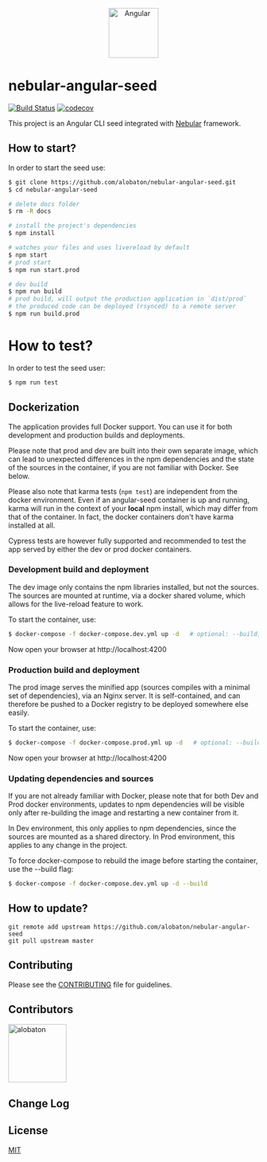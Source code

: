 <p align="center">  
  <img src="https://github.com/alobaton/nebular-angular-seed/blob/master/docs/img/angular.png" width="100" title="Angular">
</p>

# nebular-angular-seed

[![Build Status](https://travis-ci.org/alobaton/nebular-angular-seed.svg?branch=master)](https://travis-ci.org/alobaton/nebular-angular-seed)
[![codecov](https://codecov.io/gh/alobaton/nebular-angular-seed/branch/master/graph/badge.svg)](https://codecov.io/gh/alobaton/nebular-angular-seed)

This project is an Angular CLI seed integrated with [Nebular](https://github.com/akveo/nebular) framework.

## How to start?

In order to start the seed use:

```bash
$ git clone https://github.com/alobaton/nebular-angular-seed.git
$ cd nebular-angular-seed

# delete docs folder
$ rm -R docs

# install the project's dependencies
$ npm install

# watches your files and uses livereload by default
$ npm start
# prod start
$ npm run start.prod

# dev build
$ npm run build
# prod build, will output the production application in `dist/prod`
# the produced code can be deployed (rsynced) to a remote server
$ npm run build.prod
```

# How to test?

In order to test the seed user:
```bash
$ npm run test
```

## Dockerization

The application provides full Docker support. You can use it for both development and production builds and deployments.

Please note that prod and dev are built into their own separate image, which can lead to unexpected differences in the
npm dependencies and the state of the sources in the container, if you are not familiar with Docker. See below.

Please also note that karma tests (`npm test`) are independent from the docker environment.
Even if an angular-seed container is up and running, karma will run in the context of your **local** npm install,
which may differ from that of the container. In fact, the docker containers don't have karma installed at all.

Cypress tests are however fully supported and recommended to test the app served by either the dev or prod docker containers.  

### Development build and deployment

The dev image only contains the npm libraries installed, but not the sources. The sources are mounted at runtime,
via a docker shared volume, which allows for the live-reload feature to work.
 
To start the container, use:

```bash
$ docker-compose -f docker-compose.dev.yml up -d   # optional: --build, see below
```

Now open your browser at http://localhost:4200

### Production build and deployment

The prod image serves the minified app (sources compiles with a minimal set of dependencies), via an Nginx server.
It is self-contained, and can therefore be pushed to a Docker registry to be deployed somewhere else easily.

To start the container, use:

```bash
$ docker-compose -f docker-compose.prod.yml up -d   # optional: --build, see below
```

Now open your browser at http://localhost:4200

### Updating dependencies and sources
If you are not already familiar with Docker, please note that for both Dev and Prod docker environments, updates to
npm dependencies will be visible only after re-building the image and restarting a new container from it.

In Dev environment, this only applies to npm dependencies, since the sources are mounted as a shared directory.
In Prod environment, this applies to any change in the project.

To force docker-compose to rebuild the image before starting the container, use the --build flag:

```bash
$ docker-compose -f docker-compose.dev.yml up -d --build
```

## How to update?
```
git remote add upstream https://github.com/alobaton/nebular-angular-seed
git pull upstream master
```

## Contributing

Please see the [CONTRIBUTING](https://github.com/alobaton/nebular-angular-seed/blob/master/CONTRIBUTING.md) file for guidelines.

## Contributors

[<img alt="alobaton" src="https://avatars1.githubusercontent.com/u/9356067?s=460&v=4" width="117">](https://github.com/alobaton)

## Change Log

## License

[MIT](https://github.com/alobaton/nebular-angular-seed/blob/master/LICENSE)
